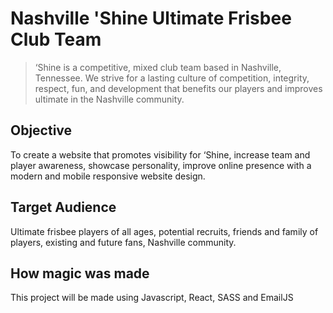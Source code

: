 # Nashville 'Shine Ultimate Frisbee Club Team
>‘Shine is a competitive, mixed club team based in Nashville, Tennessee. We strive for a lasting culture of competition, integrity, respect, fun, and development that benefits our players and improves ultimate in the Nashville community.

## Objective
To create a website that promotes visibility for ‘Shine, increase team and player awareness, showcase personality, improve online presence with a modern and mobile responsive website design.

## Target Audience
Ultimate frisbee players of all ages, potential recruits, friends and family of players, existing and future fans, Nashville community.

## How magic was made
This project will be made using Javascript, React, SASS and EmailJS
